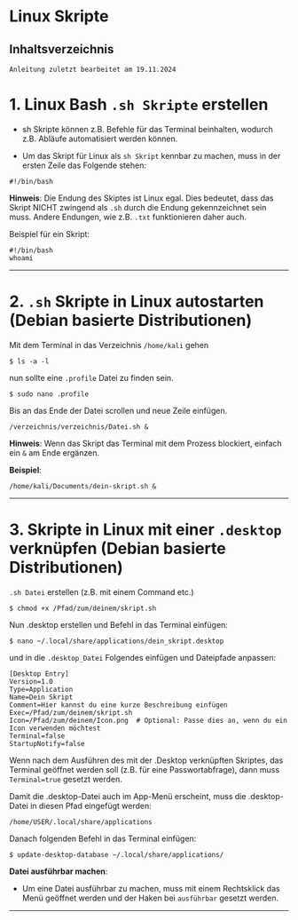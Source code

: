 # Linux Skripte

## Inhaltsverzeichnis

`Anleitung zuletzt bearbeitet am 19.11.2024`


# 1. Linux Bash `.sh Skripte` erstellen


- sh Skripte können z.B. Befehle für das Terminal beinhalten, wodurch z.B. Abläufe automatisiert werden können.

- Um das Skript für Linux als `sh Skript` kennbar zu machen, muss in der ersten Zeile das Folgende stehen:
```
#!/bin/bash
```



__Hinweis__:
Die Endung des Skiptes ist Linux egal. Dies bedeutet, dass das Skript NICHT zwingend als `.sh` durch die Endung gekennzeichnet sein muss. Andere Endungen, wie z.B. `.txt` funktionieren daher auch.



Beispiel für ein Skript:
```
#!/bin/bash
whoami
```


-----------------------------------------------------------------------------------------------


# 2. `.sh` Skripte in Linux autostarten (Debian basierte Distributionen)


Mit dem Terminal in das Verzeichnis `/home/kali` gehen

```
$ ls -a -l
```

nun sollte eine `.profile` Datei zu finden sein.

```
$ sudo nano .profile
```

Bis an das Ende der Datei scrollen und neue Zeile einfügen.

```
/verzeichnis/verzeichnis/Datei.sh &
```


__Hinweis__:
Wenn das Skript das Terminal mit dem Prozess blockiert, einfach ein `&` am Ende ergänzen.


__Beispiel__:

```
/home/kali/Documents/dein-skript.sh &
```

-----------------------------------------------------------------------------------------------


# 3. Skripte in Linux mit einer `.desktop` verknüpfen (Debian basierte Distributionen)


`.sh Datei` erstellen (z.B. mit einem Command etc.)
```
$ chmod +x /Pfad/zum/deinem/skript.sh
```


Nun .desktop erstellen und Befehl in das Terminal einfügen:
```
$ nano ~/.local/share/applications/dein_skript.desktop
```


und in die `.desktop_Datei` Folgendes einfügen und Dateipfade anpassen:
```
[Desktop Entry]
Version=1.0
Type=Application
Name=Dein Skript
Comment=Hier kannst du eine kurze Beschreibung einfügen
Exec=/Pfad/zum/deinem/skript.sh
Icon=/Pfad/zum/deinem/Icon.png  # Optional: Passe dies an, wenn du ein Icon verwenden möchtest
Terminal=false
StartupNotify=false
```

Wenn nach dem Ausführen des mit der .Desktop verknüpften Skriptes, das Terminal geöffnet werden soll (z.B. für eine Passwortabfrage), dann muss `Terminal=true` gesetzt werden.


Damit die .desktop-Datei auch im App-Menü erscheint, muss die .desktop-Datei in diesen Pfad eingefügt werden:

`/home/USER/.local/share/applications`


Danach folgenden Befehl in das Terminal einfügen:
```
$ update-desktop-database ~/.local/share/applications/
```


__Datei ausführbar machen__:
- Um eine Datei ausführbar zu machen, muss mit einem Rechtsklick das Menü geöffnet werden und der Haken bei `ausführbar` gesetzt werden.


-----------------------------------------------------------------------------------------------
